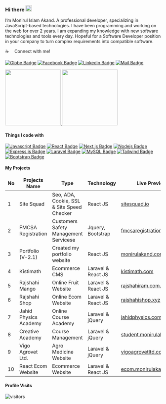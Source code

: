 ### Hi there <img src="https://user-images.githubusercontent.com/1303154/88677602-1635ba80-d120-11ea-84d8-d263ba5fc3c0.gif" width="20px" height="20px" alt="hi">
I’m Monirul Islam Akand. A professional developer, specializing in JavaScript-based technologies. I have been programming and working on the web for over 2 years. I am expanding my knowledge with new software technologies and tools every day. Hopeful for a Software Developer position in your company to turn complex requirements into compatible software.

<!--
**monirulakand/monirulakand** is a ✨ _special_ ✨ repository because its `README.md` (this file) appears on your GitHub profile.
Here are some ideas to get you started:
- 🔭 I’m currently working on ...
- 🌱 I’m currently learning ...
- 👯 I’m looking to collaborate on ...
- 🤔 I’m looking for help with ...
- 💬 Ask me about ...
- 📫 How to reach me: ...
- 😄 Pronouns: ...
- ⚡ Fun fact: ...
-->

:coffee: &emsp;Connect with me!

[![Globe Badge](https://img.shields.io/badge/Portfolio-1877F2?style=for-the-badge&logo=globe&logoColor=white)](https://monirulakand.com) 
[![Facebook Badge](https://img.shields.io/badge/Facebook-1877F2?style=for-the-badge&logo=facebook&logoColor=white)](https://www.facebook.com/monirul.sumon/) [![Linkedin Badge](https://img.shields.io/badge/LinkedIn-0077B5?style=for-the-badge&logo=linkedin&logoColor=white)](https://www.linkedin.com/in/monirul-akand/) [![Mail Badge](https://img.shields.io/badge/Gmail-D14836?style=for-the-badge&logo=gmail&logoColor=white)](mailto:soft.monirul@gmail.com)

<!--   
![Monirul github](https://github-readme-stats.vercel.app/api?username=monirulakand&count_private=true&show_icons=true&theme=algolia)
[![Top Langs](https://github-readme-stats.vercel.app/api/top-langs/?username=monirulakand&layout=compact&count_private=true&langs_count=8&card_width=250,card_height=245)](https://github.com/monirulakand/github-readme-stats)
-->



<p align="left">
<a href="https://github.com/monirulakand">
  <img height="180em" src="https://github-readme-stats.vercel.app/api?username=monirulakand&show_icons=true&theme=algolia&include_all_commits=true&count_private=true"/>
<img height="180em" src="https://github-readme-stats.vercel.app/api/top-langs/?username=monirulakand&layout=compact&langs_count=8&theme=algolia"/>
</a>
</p>

#### Things I code with

[![Javascript Badge](https://img.shields.io/badge/-Javascript-F0DB4F?style=for-the-badge&labelColor=black&logo=javascript&logoColor=F0DB4F)](#) 
[![React Badge](https://img.shields.io/badge/-React-61DBFB?style=for-the-badge&labelColor=black&logo=react&logoColor=61DBFB)](#) 
[![Next.js Badge](https://img.shields.io/badge/next.js-000000?style=for-the-badge&logo=nextdotjs&logoColor=white)](#) 
[![Nodejs Badge](https://img.shields.io/badge/-Nodejs-3C873A?style=for-the-badge&labelColor=black&logo=node.js&logoColor=3C873A)](#) 
[![Express.js Badge](https://img.shields.io/badge/Express.js-000000?style=for-the-badge&logo=express&logoColor=white)](#) 
[![Laravel Badge](https://img.shields.io/badge/Laravel-FF2D20?style=for-the-badge&logo=laravel&logoColor=white)](#) 
[![MySQL Badge](https://img.shields.io/badge/MySLQ-F05032?style=for-the-badge&logo=MySQL&logoColor=white)](#)
[![Tailwind Badge](https://img.shields.io/badge/Tailwind%20CSS-092749?style=for-the-badge&logo=tailwindcss&logoColor=06B6D4&labelColor=000000)](#) 
[![Bootstrap Badge](https://img.shields.io/badge/Bootstrap-563D7C?style=for-the-badge&logo=bootstrap&logoColor=white)](#) 

#### My Projects

<table width:"100%" table-responsive>
  <thead align="center">
      <td><b>No</b></td>
      <td><b>Projects Name</b></td>
      <td><b>Type</b></td>
      <td><b>Technology</b></td>
      <td><b>Live Preview</b></td>
  </thead>
  <tbody>
    <tr>
      <td>1</td>
      <td>Site Squad</td>
      <td>Seo, ADA, Cookie, SSL & Site Speed Checker</td>
      <td>React JS</td>
      <td><a href="https://sitesquad.io" target="_blank">sitesquad.io</a></td>
    </tr>
 
  
   <tr>
      <td>2</td>
      <td>FMCSA Registration</td>
      <td>Customers Safety Management Servicese</td>
      <td>Jquery, Bootstrap</td>
      <td><a href="https://fmcsaregistration.com" target="_blank">fmcsaregistration.com</a></td>
    </tr>
  
  
   <tr>
      <td>3</td>
      <td>Portfolio (V-2.1)</td>
      <td>Created my portfolio website</td>
      <td>React JS</td>
      <td><a href="https://monirulakand.com" target="_blank">monirulakand.com</a></td>
    </tr>
  
   <tr>
      <td>4</td>
      <td>Kistimath</td>
      <td>Ecommerce CMS</td>
      <td>Laravel & React JS</td>
      <td><a href="https://kistimath.com" target="_blank">kistimath.com</a></td>
    </tr>
  
  
   <tr>
      <td>5</td>
      <td>Rajshahi Mango</td>
      <td>Online Fruit Website</td>
      <td>Laravel & React JS</td>
      <td><a href="https://rajshahiram.com.bd" target="_blank">rajshahiram.com.bd</a></td>
    </tr>
  
  
   <tr>
      <td>6</td>
      <td>Rajshahi Shop</td>
      <td>Online Ecom Website</td>
      <td>Laravel & React JS</td>
      <td><a href="rajshahishop.xyz" target="_blank">rajshahishop.xyz</a></td>
    </tr>
  
  
  
   <tr>
      <td>7</td>
      <td>Jahid Physics Academy</td>
      <td>Online Course Academy</td>
      <td>Laravel & jQuery</td>
      <td><a href="jahidphysics.com" target="_blank">jahidphysics.com</a></td>
    </tr>
  
  
   <tr>
      <td>8</td>
      <td>Creative Academy</td>
      <td>Course Management</td>
      <td>Laravel & jQuery</td>
      <td><a href="student.monirulakand.com" target="_blank">student.monirulakand.com</a></td>
    </tr>
  
  
   <tr>
      <td>9</td>
      <td>Vigo Agrovet Ltd.</td>
      <td>Agro Medicine Website</td>
      <td>Laravel & jQuery</td>
      <td><a href="vigoagrovetltd.com" target="_blank">vigoagrovetltd.com</a></td>
    </tr>
  
  
   <tr>
      <td>10</td>
      <td>React Ecom Website</td>
      <td>Ecommerce Website</td>
      <td>Laravel & React JS</td>
      <td><a href="ecom.monirulakand.com" target="_blank">ecom.monirulakand.com</a></td>
    </tr>
  </tbody>
</table >



#### Profile Visits 
![visitors](https://visitor-badge.glitch.me/badge?page_id=monirulakand.monirulakand)
